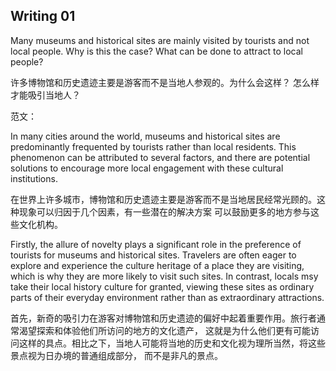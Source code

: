 ## Writing 01

Many museums and historical sites are mainly visited by tourists and not local people. Why is this
the case? What can be done to attract to local people?

许多博物馆和历史遗迹主要是游客而不是当地人参观的。为什么会这样？ 怎么样才能吸引当地人？

范文：

In many cities around the world, museums and historical sites are predominantly frequented by
tourists rather than local residents.
This phenomenon can be attributed to several factors, and there are potential solutions to
encourage more local engagement with these cultural institutions.

在世界上许多城市，博物馆和历史遗迹主要是游客而不是当地居民经常光顾的。这种现象可以归因于几个因素，有一些潜在的解决方案
可以鼓励更多的地方参与这些文化机构。

Firstly, the allure of novelty plays a significant role in the preference
of tourists for museums and historical sites. Travelers are often eager to explore and experience
the culture
heritage of a place they are visiting, which is why they are more likely to visit such sites.
In contrast, locals msy take their local history culture for granted, viewing these sites as
ordinary parts of their
everyday environment rather than as extraordinary attractions.

首先，新奇的吸引力在游客对博物馆和历史遗迹的偏好中起着重要作用。旅行者通常渴望探索和体验他们所访问的地方的文化遗产，
这就是为什么他们更有可能访问这样的具点。相比之下，当地人可能将当地的历史和文化视为理所当然，将这些景点视为日办境的普通组成部分，
而不是非凡的景点。




